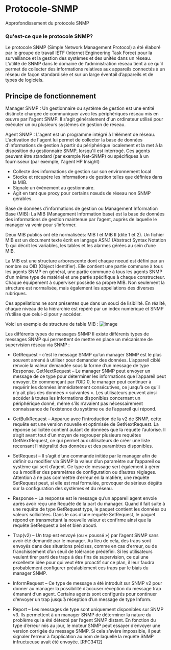 # Protocole-SNMP
Approfondissement du protocole SNMP

### Qu'est-ce que le protocole SNMP?
Le protocole SNMP (Simple Network Management Protocol) a été élaboré par le groupe de travail IETF (Internet Engineering Task Force) pour la surveillance et la gestion des systèmes et des unités dans un réseau.
L’utilité de SNMP dans le domaine de l’administration réseau tient à ce qu’il permet de collecter des informations relatives aux appareils connectés à un réseau de façon standardisée et sur un large éventail d’appareils et de types de logiciels.

## Principe de fonctionnement
Manager SNMP :
Un gestionnaire ou système de gestion est une entité distincte chargée de communiquer avec les périphériques réseau mis en œuvre par l'agent SNMP. Il s'agit généralement d'un ordinateur utilisé pour exécuter un ou plusieurs systèmes de gestion de réseau.

Agent SNMP :
L'agent est un programme intégré à l'élément de réseau. L'activation de l'agent lui permet de collecter la base de données d'informations de gestion à partir du périphérique localement et la met à la disposition du gestionnaire SNMP, lorsqu'il est interrogé. Ces agents peuvent être standard (par exemple Net-SNMP) ou spécifiques à un fournisseur (par exemple, l'agent HP Insight)

* Collecte des informations de gestion sur son environnement local
* Stocke et récupère les informations de gestion telles que définies dans la MIB.
* Signale un événement au gestionnaire.
* Agit en tant que proxy pour certains nœuds de réseau non SNMP gérables.

Base de données d'informations de gestion ou Management Information Base (MIB):
La MIB (Management Information base) est la base de données des informations de gestion maintenue par l’agent, auprès de laquelle le manager va venir pour s’informer.

Deux MIB publics ont été normalisées: MIB I et MIB II (dite 1 et 2). Un fichier MIB est un document texte écrit en langage ASN.1 (Abstract Syntax Notation 1) qui décrit les variables, les tables et les alarmes gérées au sein d’une MIB.


 
La MIB est une structure arborescente dont chaque noeud est défini par un nombre ou OID (Object Identifier). Elle contient une partie commune à tous les agents SNMP en général, une partie commune à tous les agents SNMP d’un même type de matériel et une partie spécifique à chaque constructeur. Chaque équipement à superviser possède sa propre MIB. Non seulement la structure est normalisée, mais également les appellations des diverses rubriques.

Ces appellations ne sont présentes que dans un souci de lisibilité. En réalité, chaque niveau de la hiérarchie est repéré par un index numérique et SNMP n’utilise que celui-ci pour y accéder.

Voici un exemple de structure de table MIB :
![image](https://user-images.githubusercontent.com/83721477/168038748-3ac77475-e0e5-4885-87cb-e34720ae2d50.png)

Les différents types de messages SNMP
Il existe différents types de messages SNMP qui permettent de mettre en place un mécanisme de supervision réseau via SNMP :

* GetRequest – c’est le message SNMP qu’un manager SNMP est le plus souvent amené à utiliser pour demander des données. L’appareil ciblé renvoie la valeur demandée sous la forme d’un message de type Response.
GetNextRequest – Le manager SNMP peut envoyer un message de ce type pour déterminer les informations que l’appareil peut envoyer. En commençant par l’OID 0, le manager peut continuer à requérir les données immédiatement consécutives, ce jusqu’à ce qu’il n’y ait plus des données « suivantes ». Les utilisateurs peuvent ainsi accéder à toutes les informations disponibles concernant un périphérique donné, même s’ils n’avaient pas nécessairement connaissance de l’existence du système ou de l’appareil qui répond.

* GetBulkRequest – Apparue avec l’introduction de la v2 de SNMP, cette requête est une version nouvelle et optimisée de GetNextRequest. La réponse sollicitée contient autant de données que la requête l’autorise. Il s’agit avant tout d’un moyen de regrouper plusieurs requêtes GetNextRequest, ce qui permet aux utilisateurs de créer une liste recensant l’intégralité des données et des paramètres disponibles.

* SetRequest – Il s’agit d’une commande initiée par le manager afin de définir ou modifier via SNMP la valeur d’un paramètre sur l’appareil ou système qui sert d’agent. Ce type de message sert également à gérer ou à modifier des paramètres de configuration ou d’autres réglages. Attention à ne pas commettre d’erreur en la matière, une requête SetRequest peut, si elle est mal formulée, provoquer de sérieux dégâts sur la configuration des systèmes et du réseau.

* Response – La response est le message qu’un appareil agent envoie après avoir reçu une Requête de la part du manager. Quand il fait suite à une requête de type GetRequest type, le paquet contient les données ou valeurs sollicitées. Dans le cas d’une requête SetRequest, le paquet répond en transmettant la nouvelle valeur et confirme ainsi que la requête SetRequest a bel et bien abouti.

* Trap(v2) – Un trap est envoyé (ou « poussé ») par l’agent SNMP sans avoir été demandé par le manager. Au lieu de cela, des traps sont envoyés dans des situations précises, comme en cas d’erreur, ou de franchissement d’un seuil de tolérance prédéfini. Si les utilisateurs veulent tirer parti des traps à des fins de supervision, ce qui une excellente idée pour qui veut être proactif sur ce plan, il leur faudra probablement configurer préalablement ces traps par le biais du manager SNMP.

* InformRequest – Ce type de message a été introduit sur SNMP v2 pour donner au manager la possibilité d’accuser réception du message trap émanant d’un agent. Certains agents sont configurés pour continuer d‘envoyer un trap jusqu’à réception d’un message de type Inform.

* Report – Les messages de type sont uniquement disponibles sur SNMP v3. Ils permettent à un manager SNMP de déterminer la nature du problème qui a été détecté par l’agent SNMP distant. En fonction du type d’erreur mis au jour, le moteur SNMP peut essayer d’envoyer une version corrigée du message SNMP. Si cela s’avère impossible, il peut signaler l’erreur à l’application au nom de laquelle la requête SNMP infructueuse avait été envoyée. [RFC3412]
